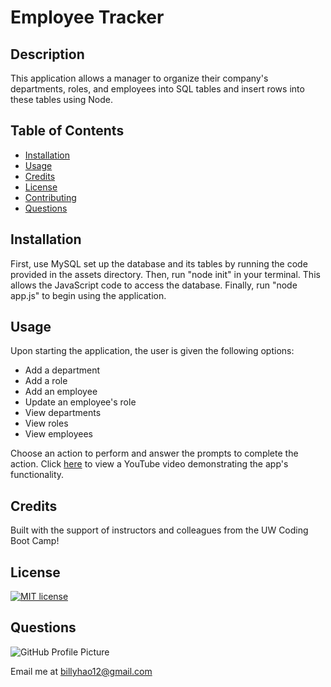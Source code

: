 # Employee Tracker

## Description

This application allows a manager to organize their company's departments, roles, and employees into SQL tables and insert rows into these tables using Node.

## Table of Contents

* [Installation](#installation)
* [Usage](#usage)
* [Credits](#credits)
* [License](#license)
* [Contributing](#contributing)
* [Questions](#questions)

## Installation

First, use MySQL set up the database and its tables by running the code provided in the assets directory. Then, run "node init" in your terminal. This allows the JavaScript code to access the database. Finally, run "node app.js" to begin using the application.

## Usage

Upon starting the application, the user is given the following options:

* Add a department
* Add a role
* Add an employee
* Update an employee's role
* View departments
* View roles
* View employees

Choose an action to perform and answer the prompts to complete the action. Click [here](https://youtu.be/DIjuU4h3bmI) to view a YouTube video demonstrating the app's functionality.

## Credits

Built with the support of instructors and colleagues from the UW Coding Boot Camp!

## License

[![MIT license](https://img.shields.io/badge/License-MIT-blue.svg)](LICENSE)

## Questions

![GitHub Profile Picture](https://github.com/billyhao12.png)

Email me at <billyhao12@gmail.com>